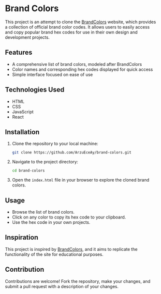 # Brand Colors

This project is an attempt to clone the [BrandColors](https://brandcolors.net/) website, which provides a collection of official brand color codes. It allows users to easily access and copy popular brand hex codes for use in their own design and development projects.

## Features

- A comprehensive list of brand colors, modeled after BrandColors
- Color names and corresponding hex codes displayed for quick access
- Simple interface focused on ease of use

## Technologies Used

- HTML
- CSS
- JavaScript
- React

## Installation

1. Clone the repository to your local machine:
    ```bash
    git clone https://github.com/ArzuEceAy/brand-colors.git
    ```

2. Navigate to the project directory:
    ```bash
    cd brand-colors
    ```

3. Open the `index.html` file in your browser to explore the cloned brand colors.

## Usage

- Browse the list of brand colors.
- Click on any color to copy its hex code to your clipboard.
- Use the hex code in your own projects.

## Inspiration

This project is inspired by [BrandColors](https://brandcolors.net/), and it aims to replicate the functionality of the site for educational purposes.

## Contribution

Contributions are welcome! Fork the repository, make your changes, and submit a pull request with a description of your changes.

